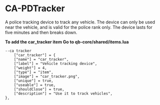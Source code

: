 # CA-PDTracker
A police tracking device to track any vehicle. The device can only be used near the vehicle, and is valid for the police rank only. The device lasts for five minutes and then breaks down.

**To add the car_tracker item 
Go to qb-core/shared/items.lua**

``` 
--ca tracker
    ["car_tracker"] = {
    ["name"] = "car_tracker",
    ["label"] = "Vehicle tracking device",
    ["weight"] = 4,
    ["type"] = "item",
    ["image"] = "car_tracker.png",
    ["unique"] = true,
    ["useable"] = true,
    ["shouldClose"] = true,
    ["description"] = "Use it to track vehicles",
},

```
